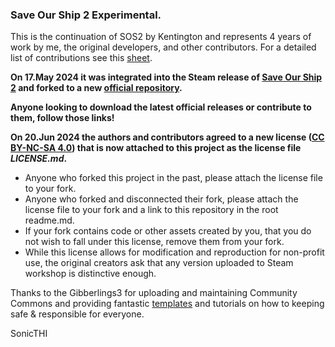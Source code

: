 ### Save Our Ship 2 Experimental.

This is the continuation of SOS2 by Kentington and represents 4 years of work by me, the original developers, and other contributors. For a detailed list of contributions see this [sheet](https://docs.google.com/spreadsheets/d/e/2PACX-1vTdo5hy_GJEqWkTXUnXKenO9rKQ9gkt7Ov36ns_jUpIpBH-ay1i7CpzJwYyNYtvt9O9wVfCkUHsB4ut/pubhtml).

**On 17.May 2024 it was integrated into the Steam release of [Save Our Ship 2](https://steamcommunity.com/sharedfiles/filedetails/?id=1909914131) and forked to a new [official repository](https://github.com/KentHaeger/SaveOurShip2).**

**Anyone looking to download the latest official releases or contribute to them, follow those links!**

**On 20.Jun 2024 the authors and contributors agreed to a new license ([CC BY-NC-SA 4.0](https://creativecommons.org/licenses/by-nc-sa/4.0/deed.en)) that is now attached to this project as the license file *LICENSE.md*.**
* Anyone who forked this project in the past, please attach the license file to your fork.
* Anyone who forked and disconnected their fork, please attach the license file to your fork and a link to this repository in the root readme.md.
* If your fork contains code or other assets created by you, that you do not wish to fall under this license, remove them from your fork.
* While this license allows for modification and reproduction for non-profit use, the original creators ask that any version uploaded to Steam workshop is distinctive enough.

Thanks to the Gibberlings3 for uploading and maintaining Community Commons and providing fantastic [templates](https://github.com/Gibberlings3/GitHub-Templates) and tutorials on how to keeping safe & responsible for everyone.

SonicTHI

